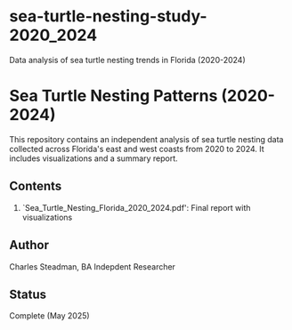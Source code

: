 # sea-turtle-nesting-study-2020_2024
Data analysis of sea turtle nesting trends in Florida (2020-2024)

# Sea Turtle Nesting Patterns (2020-2024)
This repository contains an independent analysis of sea turtle nesting data collected across Florida's east and west coasts from 2020 to 2024.  It includes visualizations and a summary report. 

## Contents
1) `Sea_Turtle_Nesting_Florida_2020_2024.pdf': Final report with visualizations

## Author
Charles Steadman, BA
Indepdent Researcher

## Status
Complete (May 2025)
